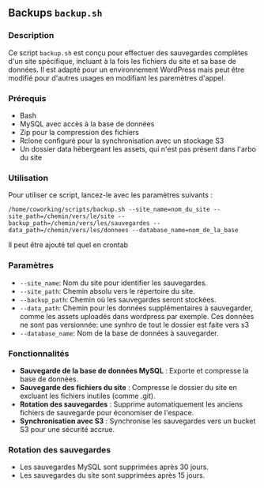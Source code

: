 ## Backups `backup.sh`

### Description
Ce script `backup.sh` est conçu pour effectuer des sauvegardes complètes d'un site spécifique, incluant à la fois les fichiers du site et sa base de données. Il est adapté pour un environnement WordPress mais peut être modifié pour d'autres usages en modifiant les paremètres d'appel.

### Prérequis
- Bash
- MySQL avec accès à la base de données
- Zip pour la compression des fichiers
- Rclone configuré pour la synchronisation avec un stockage S3
- Un dossier data hébergeant les assets, qui n'est pas présent dans l'arbo du site

### Utilisation
Pour utiliser ce script, lancez-le avec les paramètres suivants :

```
/home/coworking/scripts/backup.sh --site_name=nom_du_site --site_path=/chemin/vers/le/site --backup_path=/chemin/vers/les/sauvegardes --data_path=/chemin/vers/les/donnees --database_name=nom_de_la_base
```
Il peut être ajouté tel quel en crontab

### Paramètres
- `--site_name`: Nom du site pour identifier les sauvegardes.
- `--site_path`: Chemin absolu vers le répertoire du site.
- `--backup_path`: Chemin où les sauvegardes seront stockées.
- `--data_path`: Chemin pour les données supplémentaires à sauvegarder, comme les assets uploadés dans wordpress par exemple. Ces données ne sont pas versionnée: une synhro de tout le dossier est faite vers s3
- `--database_name`: Nom de la base de données à sauvegarder.

### Fonctionnalités
- **Sauvegarde de la base de données MySQL** : Exporte et compresse la base de données.
- **Sauvegarde des fichiers du site** : Compresse le dossier du site en excluant les fichiers inutiles (comme .git).
- **Rotation des sauvegardes** : Supprime automatiquement les anciens fichiers de sauvegarde pour économiser de l'espace.
- **Synchronisation avec S3** : Synchronise les sauvegardes vers un bucket S3 pour une sécurité accrue.

### Rotation des sauvegardes
- Les sauvegardes MySQL sont supprimées après 30 jours.
- Les sauvegardes du site sont supprimées après 15 jours.
